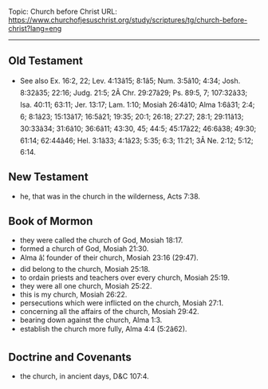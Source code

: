 Topic: Church before Christ
URL: https://www.churchofjesuschrist.org/study/scriptures/tg/church-before-christ?lang=eng

---

## Old Testament

- See also Ex. 16:2, 22; Lev. 4:13â15; 8:1â5; Num. 3:5â10; 4:34; Josh. 8:32â35; 22:16; Judg. 21:5; 2Â Chr. 29:27â29; Ps. 89:5, 7; 107:32â33; Isa. 40:11; 63:11; Jer. 13:17; Lam. 1:10; Mosiah 26:4â10; Alma 1:6â31; 2:4; 6; 8:1â23; 15:13â17; 16:5â21; 19:35; 20:1; 26:18; 27:27; 28:1; 29:11â13; 30:33â34; 31:6â10; 36:6â11; 43:30, 45; 44:5; 45:17â22; 46:6â38; 49:30; 61:14; 62:44â46; Hel. 3:1â33; 4:1â23; 5:35; 6:3; 11:21; 3Â Ne. 2:12; 5:12; 6:14.

## New Testament

- he, that was in the church in the wilderness, Acts 7:38.

## Book of Mormon

- they were called the church of God, Mosiah 18:17.
- formed a church of God, Mosiah 21:30.
- Alma â¦ founder of their church, Mosiah 23:16 (29:47).
- did belong to the church, Mosiah 25:18.
- to ordain priests and teachers over every church, Mosiah 25:19.
- they were all one church, Mosiah 25:22.
- this is my church, Mosiah 26:22.
- persecutions which were inflicted on the church, Mosiah 27:1.
- concerning all the affairs of the church, Mosiah 29:42.
- bearing down against the church, Alma 1:3.
- establish the church more fully, Alma 4:4 (5:2â62).

## Doctrine and Covenants

- the church, in ancient days, D&C 107:4.

